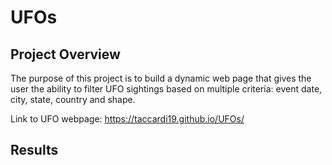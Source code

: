 # UFOs

## Project Overview
The purpose of this project is to build a dynamic web page that gives the user the ability to filter UFO sightings based on multiple criteria: event date, city, state, country and shape.

Link to UFO webpage: https://taccardi19.github.io/UFOs/

## Results
